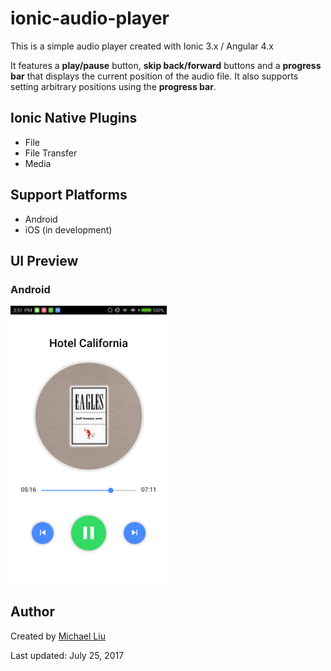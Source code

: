 # ionic-audio-player

This is a simple audio player created with Ionic 3.x / Angular 4.x

It features a **play/pause** button, **skip back/forward** buttons and a **progress bar** that displays the current position of the audio file. It also supports setting arbitrary positions using the **progress bar**.

## Ionic Native Plugins

- File
- File Transfer
- Media

## Support Platforms

- Android
- iOS (in development)

## UI Preview

### Android

<img width="250" alt="android" src="preview/interface/android.png">

## Author

Created by [Michael Liu](https://lxieyang.github.io)

Last updated: July 25, 2017

